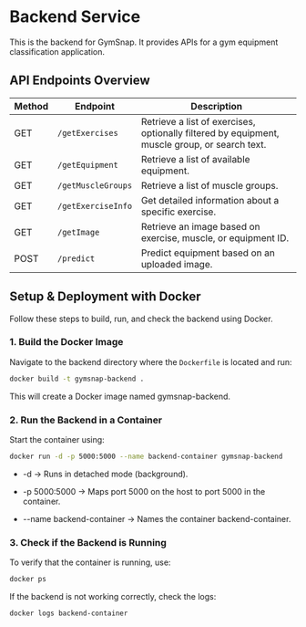 # Backend Service

This is the backend for GymSnap. It provides APIs for a gym equipment classification application.

## API Endpoints Overview

| Method | Endpoint            | Description |
|--------|---------------------|-------------|
| GET    | `/getExercises`     | Retrieve a list of exercises, optionally filtered by equipment, muscle group, or search text. |
| GET    | `/getEquipment`     | Retrieve a list of available equipment. |
| GET    | `/getMuscleGroups`  | Retrieve a list of muscle groups. |
| GET    | `/getExerciseInfo`  | Get detailed information about a specific exercise. |
| GET    | `/getImage`         | Retrieve an image based on exercise, muscle, or equipment ID. |
| POST   | `/predict`          | Predict equipment based on an uploaded image. |


## Setup & Deployment with Docker

Follow these steps to build, run, and check the backend using Docker.

### **1. Build the Docker Image**
Navigate to the backend directory where the `Dockerfile` is located and run:

```sh
docker build -t gymsnap-backend .
```

This will create a Docker image named gymsnap-backend.

### **2. Run the Backend in a Container**
Start the container using:

```sh
docker run -d -p 5000:5000 --name backend-container gymsnap-backend
```

- -d → Runs in detached mode (background).

- -p 5000:5000 → Maps port 5000 on the host to port 5000 in the container.

- --name backend-container → Names the container backend-container.

### **3. Check if the Backend is Running**
To verify that the container is running, use:

```sh
docker ps
```

If the backend is not working correctly, check the logs:

```sh
docker logs backend-container
```